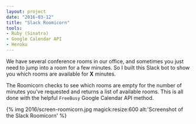 ```yaml
---
layout: project
date: "2016-03-12"
title: "Slack Roomicorn"
tools:
- Ruby (Sinatra)
- Google Calendar API
- Heroku
---
```


We have several conference rooms in our office, and sometimes you just need to jump into a room for a few minutes. So I built this Slack bot to show you which rooms are available for **X** minutes.

The Roomicorn checks to see which rooms are empty for the number of minutes you've requested and returns a list of available rooms. This is all done with the helpful `FreeBusy` Google Calendar API method.

{% img 2016/screen-roomicorn.jpg magick:resize:600 alt:'Screenshot of the Slack Roomicorn' %}
